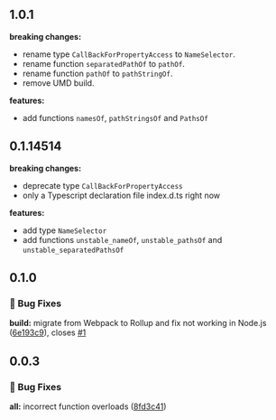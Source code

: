 ## 1.0.1

**breaking changes:**

- rename type `CallBackForPropertyAccess` to `NameSelector`.
- rename function `separatedPathOf` to `pathOf`.
- rename function `pathOf` to `pathStringOf`.
- remove UMD build.

**features:**

- add functions `namesOf`, `pathStringsOf` and `PathsOf`

## 0.1.14514

**breaking changes:**

- deprecate type `CallBackForPropertyAccess`
- only a Typescript declaration file index.d.ts right now

**features:**

- add type `NameSelector`
- add functions `unstable_nameOf`, `unstable_pathsOf` and `unstable_separatedPathsOf`

## 0.1.0

### 🐞 Bug Fixes

**build:** migrate from Webpack to Rollup and fix not working in Node.js ([6e193c9](https://github.com/p-toy-factory/ts-nameof-proxy/commit/6e193c9653a100894baf0498e65c86412d85ffae)), closes [#1](https://github.com/p-toy-factory/ts-nameof-proxy/issues/1)

## 0.0.3

### 🐞 Bug Fixes

**all:** incorrect function overloads ([8fd3c41](https://github.com/p-toy-factory/ts-nameof-proxy/commit/681222fc393d1c76f73ea2441209adb903a337a5))
